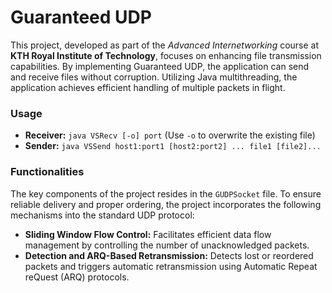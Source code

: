 # Guaranteed UDP

This project, developed as part of the *Advanced Internetworking* course at **KTH Royal Institute of Technology**, focuses on enhancing file transmission capabilities. By implementing Guaranteed UDP, the application can send and receive files without corruption. Utilizing Java multithreading, the application achieves efficient handling of multiple packets in flight.

### Usage
- **Receiver:** `java VSRecv [-o] port` (Use `-o` to overwrite the existing file)
- **Sender:** `java VSSend host1:port1 [host2:port2] ... file1 [file2]...`

### Functionalities
The key components of the project resides in the `GUDPSocket` file. To ensure reliable delivery and proper ordering, the project incorporates the following mechanisms into the standard UDP protocol:

- **Sliding Window Flow Control:** Facilitates efficient data flow management by controlling the number of unacknowledged packets.
- **Detection and ARQ-Based Retransmission:** Detects lost or reordered packets and triggers automatic retransmission using Automatic Repeat reQuest (ARQ) protocols.
